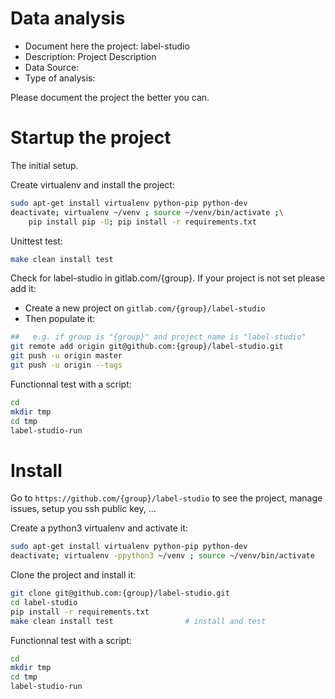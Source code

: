 # Data analysis
- Document here the project: label-studio
- Description: Project Description
- Data Source:
- Type of analysis:

Please document the project the better you can.

# Startup the project

The initial setup.

Create virtualenv and install the project:
```bash
sudo apt-get install virtualenv python-pip python-dev
deactivate; virtualenv ~/venv ; source ~/venv/bin/activate ;\
    pip install pip -U; pip install -r requirements.txt
```

Unittest test:
```bash
make clean install test
```

Check for label-studio in gitlab.com/{group}.
If your project is not set please add it:

- Create a new project on `gitlab.com/{group}/label-studio`
- Then populate it:

```bash
##   e.g. if group is "{group}" and project_name is "label-studio"
git remote add origin git@github.com:{group}/label-studio.git
git push -u origin master
git push -u origin --tags
```

Functionnal test with a script:

```bash
cd
mkdir tmp
cd tmp
label-studio-run
```

# Install

Go to `https://github.com/{group}/label-studio` to see the project, manage issues,
setup you ssh public key, ...

Create a python3 virtualenv and activate it:

```bash
sudo apt-get install virtualenv python-pip python-dev
deactivate; virtualenv -ppython3 ~/venv ; source ~/venv/bin/activate
```

Clone the project and install it:

```bash
git clone git@github.com:{group}/label-studio.git
cd label-studio
pip install -r requirements.txt
make clean install test                # install and test
```
Functionnal test with a script:

```bash
cd
mkdir tmp
cd tmp
label-studio-run
```
